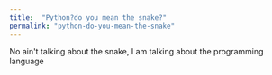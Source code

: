 ```yaml
---
title:  "Python?do you mean the snake?"
permalink: "python-do-you-mean-the-snake"
---
```

No ain't talking about the snake, I am talking about the programming language